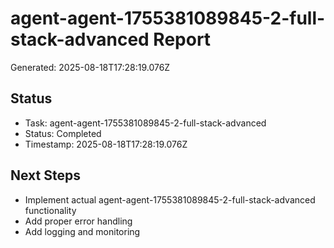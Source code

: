 # agent-agent-1755381089845-2-full-stack-advanced Report

Generated: 2025-08-18T17:28:19.076Z

## Status
- Task: agent-agent-1755381089845-2-full-stack-advanced
- Status: Completed
- Timestamp: 2025-08-18T17:28:19.076Z

## Next Steps
- Implement actual agent-agent-1755381089845-2-full-stack-advanced functionality
- Add proper error handling
- Add logging and monitoring
